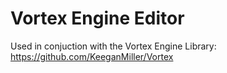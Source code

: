 # Vortex Engine Editor
Used in conjuction with the Vortex Engine Library: https://github.com/KeeganMiller/Vortex
